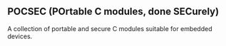 ## POCSEC (POrtable C modules, done SECurely)

A collection of portable and secure C modules suitable for embedded devices.
